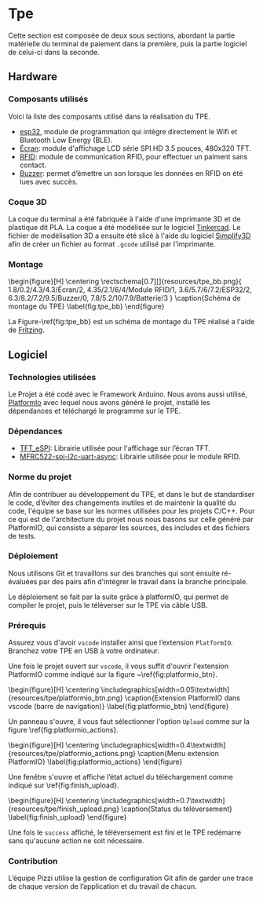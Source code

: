 # Tpe

Cette section est composée de deux sous sections, abordant la partie matérielle du terminal de paiement dans la première, puis la partie logiciel de celui-ci dans la seconde.

## Hardware

### Composants utilisés

Voici la liste des composants utilisé dans la réalisation du TPE.

- [esp32](https://www.espressif.com/en/products/socs/esp32), module de programmation qui intègre directement le Wifi et Bluetooth Low Energy (BLE).
- [Écran](https://fr.aliexpress.com/item/1005001999296476.html?spm=a2g0o.productlist.0.0.6a9580d2zZOAoY&algo_pvid=4948553b-13dc-44af-ba77-a004d1cad1a7&algo_exp_id=4948553b-13dc-44af-ba77-a004d1cad1a7-0&pdp_ext_f=%7B%22sku_id%22%3A%2212000018365356571%22%7D&pdp_npi=2%40dis%21EUR%219.53%218.58%21%21%21%21%21%402100bddd16705076985542768ebb9d%2112000018365356571%21sea&curPageLogUid=HsVstVVf9EIC): module d'affichage LCD série SPI HD 3.5 pouces, 480x320 TFT.
- [RFID](https://www.amazon.fr/AZDelivery-lecteur-Arduino-Raspberry-d%C3%A9marrage/dp/B074S8MRQ7/ref=sr_1_1_sspa?keywords=Arduino+Rfid&qid=1670507863&sr=8-1-spons&sp_csd=d2lkZ2V0TmFtZT1zcF9hdGY&psc=1&smid=A1X7QLRQH87QA3): module de communication RFID, pour effectuer un paiment sans contact.
- [Buzzer](https://www.amazon.fr/AZDelivery-KY-006-dalarme-Arduino-compris/dp/B089QHLRSG/ref=sr_1_1_sspa?__mk_fr_FR=%C3%85M%C3%85%C5%BD%C3%95%C3%91&crid=4U33JS1R58CS&keywords=Arduino+buzzer&qid=1670508056&sprefix=arduino+buzzer%2Caps%2C111&sr=8-1-spons&sp_csd=d2lkZ2V0TmFtZT1zcF9hdGY&psc=1&smid=A1X7QLRQH87QA3): permet d’émettre un son lorsque les données en RFID on été lues avec succès.

### Coque 3D

La coque du terminal a été fabriquée à l'aide d'une imprimante 3D et de plastique dit PLA. La coque a été modélisée sur le logiciel [Tinkercad](https://www.tinkercad.com/). Le fichier de modélisation 3D a ensuite été slicé à l'aide du logiciel [Simplify3D](https://www.simplify3d.com/) afin de créer un fichier au format `.gcode` utilisé par l'imprimante.

### Montage

\begin{figure}[H]
\centering
\rectschema[0.7][]{resources/tpe_bb.png}{
    1.8/0.2/4.3/4.3/Écran/2,
    4.35/2.1/6/4/Module RFID/1,
    3.6/5.7/6/7.2/ESP32/2,
    6.3/8.2/7.2/9.5/Buzzer/0,
    7.8/5.2/10/7.9/Batterie/3
}
\caption{Schéma de montage du TPE}
\label{fig:tpe_bb}
\end{figure}

La Figure-\ref{fig:tpe_bb} est un schéma de montage du TPE réalisé a l'aide de [Fritzing](https://fritzing.org/).

## Logiciel

### Technologies utilisées

Le Projet a été codé avec le Framework Arduino. Nous avons aussi utilisé, [PlatformIo](https://platformio.org/) avec lequel nous avons généré le projet, installé les dépendances et téléchargé le programme sur le TPE.

### Dépendances

- [TFT_eSPI](https://github.com/Bodmer/TFT_eSPI?utm_source=platformio&utm_medium=piohome): Librairie utilisée pour l'affichage sur l’écran TFT.
- [MFRC522-spi-i2c-uart-async](https://github.com/makerspaceleiden/rfid?utm_source=platformio&utm_medium=piohome): Librairie utilisée pour le module RFID.

### Norme du projet

Afin de contribuer au développement du TPE, et dans le but de standardiser le code, d’éviter des changements inutiles et de maintenir la qualité du code, l'équipe se base sur les normes utilisées pour les projets C/C++. Pour ce qui est de l'architecture du projet nous nous basons sur celle généré par PlatformIO, qui consiste a séparer les sources, des includes et des fichiers de tests.

### Déploiement

Nous utilisons Git et travaillons sur des branches qui sont ensuite ré-évaluées par des pairs afin d'intégrer le travail dans la branche principale.

Le déploiement se fait par la suite grâce à platformIO, qui permet de compiler le projet, puis le téléverser sur le TPE via câble USB.

### Prérequis

Assurez vous d'avoir `vscode` installer ainsi que l’extension `PlatformIO`.
Branchez votre TPE en USB à votre ordinateur.

Une fois le projet ouvert sur `vscode`, il vous suffit d'ouvrir l'extension
PlatformIO comme indiqué sur la figure ~\ref{fig:platformio_btn}.

\begin{figure}[H]
  \centering
  \includegraphics[width=0.05\textwidth]{resources/tpe/platformio_btn.png}
  \caption{Extension PlatformIO dans vscode (barre de navigation)}
  \label{fig:platformio_btn}
\end{figure}

Un panneau s'ouvre, il vous faut sélectionner l'option `Upload` comme sur la
figure \ref{fig:platformio_actions}.

\begin{figure}[H]
  \centering
  \includegraphics[width=0.4\textwidth]{resources/tpe/platformio_actions.png}
  \caption{Menu extension PlatformIO}
  \label{fig:platformio_actions}
\end{figure}

Une fenêtre s'ouvre et affiche l’état actuel du téléchargement comme indiqué
sur \ref{fig:finish_upload}.

\begin{figure}[H]
  \centering
  \includegraphics[width=0.7\textwidth]{resources/tpe/finish_upload.png}
  \caption{Status du téléversement}
  \label{fig:finish_upload}
\end{figure}

Une fois le `success` affiché, le téléversement est fini et le TPE redémarre
sans qu'aucune action ne soit nécessaire.

### Contribution

L’équipe Pizzi utilise la gestion de configuration Git afin de garder une trace de chaque version de l’application et du travail de chacun.
